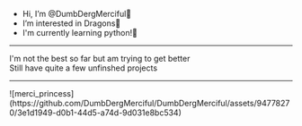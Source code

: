 -  Hi, I’m @DumbDergMerciful💜
-  I’m interested in Dragons💜
-  I'm currently learning python!💜
<hr>
I'm not the best so far but am trying to get better
<br>
Still have quite a few unfinshed projects
<hr>
![merci_princess](https://github.com/DumbDergMerciful/DumbDergMerciful/assets/94778270/3e1d1949-d0b1-44d5-a74d-9d031e8bc534)
